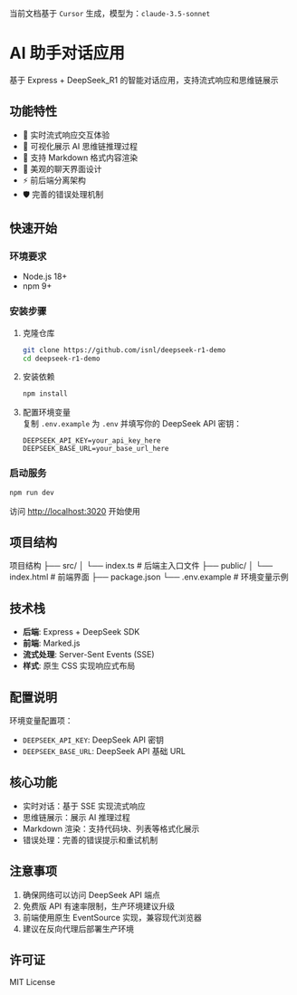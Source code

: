 当前文档基于 `Cursor` 生成，模型为：`claude-3.5-sonnet`

# AI 助手对话应用

基于 Express + DeepSeek_R1 的智能对话应用，支持流式响应和思维链展示

## 功能特性

- 🚀 实时流式响应交互体验
- 🧠 可视化展示 AI 思维链推理过程
- 📝 支持 Markdown 格式内容渲染
- 💬 美观的聊天界面设计
- ⚡ 前后端分离架构
- 🛡️ 完善的错误处理机制

## 快速开始

### 环境要求
- Node.js 18+
- npm 9+

### 安装步骤

1. 克隆仓库
   ```bash
   git clone https://github.com/isnl/deepseek-r1-demo
   cd deepseek-r1-demo
   ```

2. 安装依赖
   ```bash
   npm install
   ```

3. 配置环境变量  
   复制 `.env.example` 为 `.env` 并填写你的 DeepSeek API 密钥：
   ```env
   DEEPSEEK_API_KEY=your_api_key_here
   DEEPSEEK_BASE_URL=your_base_url_here
   ```

### 启动服务

```bash
npm run dev
```

访问 [http://localhost:3020](http://localhost:3020) 开始使用

## 项目结构

项目结构
├── src/
│ └── index.ts # 后端主入口文件
├── public/
│ └── index.html # 前端界面
├── package.json
└── .env.example # 环境变量示例


## 技术栈
- **后端**: Express + DeepSeek SDK
- **前端**: Marked.js
- **流式处理**: Server-Sent Events (SSE)
- **样式**: 原生 CSS 实现响应式布局

## 配置说明
环境变量配置项：
- `DEEPSEEK_API_KEY`: DeepSeek API 密钥
- `DEEPSEEK_BASE_URL`: DeepSeek API 基础 URL

## 核心功能
- 实时对话：基于 SSE 实现流式响应
- 思维链展示：展示 AI 推理过程
- Markdown 渲染：支持代码块、列表等格式化展示
- 错误处理：完善的错误提示和重试机制

## 注意事项
1. 确保网络可以访问 DeepSeek API 端点
2. 免费版 API 有速率限制，生产环境建议升级
3. 前端使用原生 EventSource 实现，兼容现代浏览器
4. 建议在反向代理后部署生产环境

## 许可证
MIT License